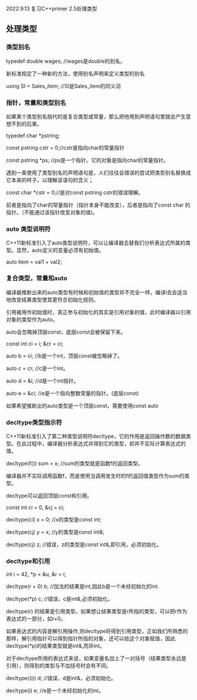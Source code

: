 2022.9.13
复习C++primer 2.5处理类型

## 处理类型
### 类型别名
typedef double wages; //wages是double的别名。

新标准规定了一种新的方法，使用别名声明来定义类型的别名

using SI = Sales_item;  //SI是Sales_item的同义词

### 指针，常量和类型别名
如果某个类型别名指代的是复合类型或常量，那么把他用到声明语句里就会产生意想不到的后果。

typedef char *pstring;

const pstring cstr = 0;//cstr是指向char的常量指针

const pstring *ps; //ps是一个指针，它的对象是指向char的常量指针。

遇到一条使用了类型别名的声明语句是，人们往往会错误的尝试把类型别名替换成它本来的样子，以理解该语句的含义；

const char *cstr = 0;//是对const pstring cstr的错误理解。

前者是指向了char的常量指针（指针本身不能改变），后者是指向了const char 的指针。（不能通过该指针改变对象的值)。

### auto 类型说明符
C++11新标准引入了auto类型说明符，可以让编译器去替我们分析表达式所属的类型。显然，auto定义的变量必须有初始值。

auto item = val1 + val2;

### 复合类型，常量和auto
编译器推断出来的auto类型有时候和初始值的类型并不完全一样，编译i去会适当地改变结果类型使其更符合初始化规则。

引用被用作初始值时，真正参与初始化的其实是引用对象的值，此时编译器以引用对象的类型作为auto。

auto会忽略掉顶层const，底层const会被保留下来。

const int ci = i; &cr = ci;

auto b = ci; //b是一个int，顶层const被忽略掉了。

auto c = cr; //c是一个int。

auto d = &i; //d是一个int指针。

auto e = &ci; //e是一个指向整数常量的指针。(底层const)

如果希望推断出的auto类型是一个顶层const，需要使用const auto

### decltype类型指示符
C++11新标准引入了第二种类型说明符decltype，它的作用是返回操作数的数据类型。在此过程中，编译器分析表达式并得到它的类型，却并不实际计算表达式的值。

decltype(f()) sum = x; //sum的类型就是函数f的返回类型。

编译器并不实际调用函数f，而是使用当调用发生时的f的返回值类型作为sum的类型。

decltype可以返回顶层const和引用。

const int ci = 0, &cj = ci;

decltype(ci) x = 0; //x的类型是const int;

decltype(cj) y = x; //y的类型是const int&;

decltype(cj) z; //错误，z的类型是const int&,即引用，必须初始化。

### decltype和引用
int i = 42, *p = &u, &r = i;

decltype(r + 0) b; //加法的结果是int,因此b是一个未经初始化的int.

decltype(*p) c; //错误，c是int&,必须初始化。

decltype(r) 的结果是引用类型，如果想让结果类型是r所指的类型，可以把r作为表达式的一部分，如r+0。

如果表达式的内容是解引用操作,则decltype将得到引用类型，正如我们所熟悉的那样，解引用指针可以得到指针所指的对象，还可以给这个对象赋值，因此decltype(*p)的结果类型就是int&,而非int。

对于decltype所用的表达式来说，如果变量名加上了一对括号（结果类型永远是引用），则得到的类型与不加括号时会有不同。

decltype((i)) d; //错误，d是int&，必须初始化。

decltype(i) e; //e是一个未经初始化的int。